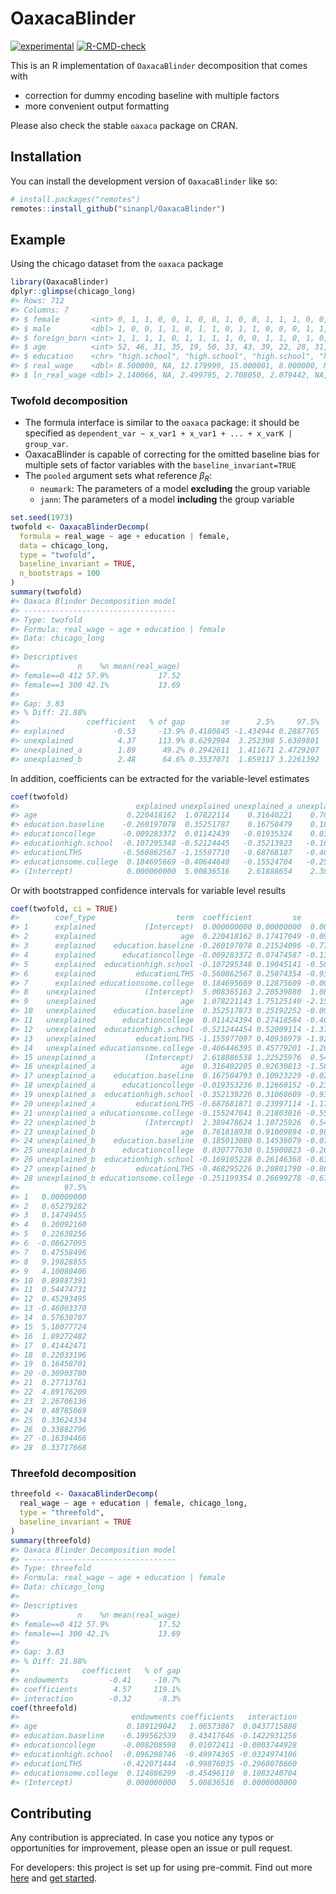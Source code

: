
<!-- README.md is generated from README.Rmd. Please edit that file -->

# OaxacaBlinder

<!-- badges: start -->

[![experimental](http://badges.github.io/stability-badges/dist/experimental.svg)](http://github.com/badges/stability-badges)
[![R-CMD-check](https://github.com/sinanpl/OaxacaBlinder/actions/workflows/R-CMD-check.yaml/badge.svg)](https://github.com/sinanpl/OaxacaBlinder/actions/workflows/R-CMD-check.yaml)
<!-- badges: end -->

This is an R implementation of `OaxacaBlinder` decomposition that comes
with

- correction for dummy encoding baseline with multiple factors
- more convenient output formatting

Please also check the stable `oaxaca` package on CRAN.

## Installation

You can install the development version of `OaxacaBlinder` like so:

``` r
# install.packages("remotes")
remotes::install_github("sinanpl/OaxacaBlinder")
```

## Example

Using the chicago dataset from the `oaxaca` package

``` r
library(OaxacaBlinder)
dplyr::glimpse(chicago_long)
#> Rows: 712
#> Columns: 7
#> $ female       <int> 0, 1, 1, 0, 0, 1, 0, 0, 1, 0, 0, 1, 1, 1, 0, 0, 0, 0, 0, …
#> $ male         <dbl> 1, 0, 0, 1, 1, 0, 1, 1, 0, 1, 1, 0, 0, 0, 1, 1, 1, 1, 1, …
#> $ foreign_born <int> 1, 1, 1, 1, 0, 1, 1, 1, 1, 0, 0, 1, 1, 0, 1, 0, 0, 1, 1, …
#> $ age          <int> 52, 46, 31, 35, 19, 50, 33, 43, 39, 22, 28, 31, 30, 20, 6…
#> $ education    <chr> "high.school", "high.school", "high.school", "high.school…
#> $ real_wage    <dbl> 8.500000, NA, 12.179999, 15.000001, 8.000000, NA, 10.0000…
#> $ ln_real_wage <dbl> 2.140066, NA, 2.499795, 2.708050, 2.079442, NA, 2.302585,…
```

### Twofold decomposition

- The formula interface is similar to the `oaxaca` package: it should be
  specified as
  `dependent_var ~ x_var1 + x_var1 + ... + x_varK | group_var`.
- OaxacaBlinder is capable of correcting for the omitted baseline bias
  for multiple sets of factor variables with the
  `baseline_invariant=TRUE`
- The `pooled` argument sets what reference $\beta_R$:
  - `neumark`: The parameters of a model **excluding** the group
    variable
  - `jann`: The parameters of a model **including** the group variable

``` r
set.seed(1973)
twofold <- OaxacaBlinderDecomp(
  formula = real_wage ~ age + education | female,
  data = chicago_long,
  type = "twofold",
  baseline_invariant = TRUE,
  n_bootstraps = 100
)
summary(twofold)
#> Oaxaca Blinder Decomposition model
#> ----------------------------------
#> Type: twofold
#> Formula: real_wage ~ age + education | female
#> Data: chicago_long
#> 
#> Descriptives
#>             n    %n mean(real_wage)
#> female==0 412 57.9%           17.52
#> female==1 300 42.1%           13.69
#> 
#> Gap: 3.83
#> % Diff: 21.88%
#>               coefficient   % of gap        se      2.5%     97.5%
#> explained           -0.53     -13.9% 0.4180845 -1.434944 0.2887765
#> unexplained          4.37     113.9% 0.6292984  3.252398 5.6389801
#> unexplained_a        1.89      49.2% 0.2942611  1.411671 2.4729207
#> unexplained_b        2.48      64.6% 0.3537071  1.859117 3.2261392
```

In addition, coefficients can be extracted for the variable-level
estimates

``` r
coef(twofold)
#>                          explained unexplained unexplained_a unexplained_b
#> age                    0.220418162  1.07822114    0.31640221    0.76181894
#> education.baseline    -0.260197078  0.35251787    0.16750479    0.18501308
#> educationcollege      -0.009283372  0.01142439   -0.01935324    0.03077763
#> educationhigh.school  -0.107295348 -0.52124445   -0.35213923   -0.16910523
#> educationLTHS         -0.560862567 -1.15597710   -0.68768187   -0.46829523
#> educationsome.college  0.184695669 -0.40644640   -0.15524704   -0.25119935
#> (Intercept)            0.000000000  5.00836516    2.61888654    2.38947862
```

Or with bootstrapped confidence intervals for variable level results

``` r
coef(twofold, ci = TRUE)
#>        coef_type                  term  coefficient         se         2.5%
#> 1      explained           (Intercept)  0.000000000 0.00000000  0.000000000
#> 2      explained                   age  0.220418162 0.17417049 -0.091410524
#> 3      explained    education.baseline -0.260197078 0.21524096 -0.773532447
#> 4      explained      educationcollege -0.009283372 0.07474587 -0.132752600
#> 5      explained  educationhigh.school -0.107295348 0.19045141 -0.586152875
#> 6      explained         educationLTHS -0.560862567 0.25074354 -0.939880049
#> 7      explained educationsome.college  0.184695669 0.12875609 -0.003837003
#> 8    unexplained           (Intercept)  5.008365163 2.20539880  1.082182846
#> 9    unexplained                   age  1.078221143 1.75125140 -2.158891075
#> 10   unexplained    education.baseline  0.352517873 0.25192252 -0.097228220
#> 11   unexplained      educationcollege  0.011424394 0.27418584 -0.468845582
#> 12   unexplained  educationhigh.school -0.521244454 0.52009114 -1.379697757
#> 13   unexplained         educationLTHS -1.155977097 0.40936979 -1.924458790
#> 14   unexplained educationsome.college -0.406446395 0.45779201 -1.204477533
#> 15 unexplained_a           (Intercept)  2.618886538 1.22525976  0.545658939
#> 16 unexplained_a                   age  0.316402205 0.92630813 -1.588336437
#> 17 unexplained_a    education.baseline  0.167504793 0.10923229 -0.020622568
#> 18 unexplained_a      educationcollege -0.019353236 0.12660152 -0.239781100
#> 19 unexplained_a  educationhigh.school -0.352139226 0.31068609 -0.935464044
#> 20 unexplained_a         educationLTHS -0.687681871 0.23997114 -1.174277347
#> 21 unexplained_a educationsome.college -0.155247041 0.21803016 -0.551545319
#> 22 unexplained_b           (Intercept)  2.389478624 1.10725926  0.548002919
#> 23 unexplained_b                   age  0.761818938 0.91009894 -0.985627670
#> 24 unexplained_b    education.baseline  0.185013080 0.14536079 -0.070810349
#> 25 unexplained_b      educationcollege  0.030777630 0.15900823 -0.267248679
#> 26 unexplained_b  educationhigh.school -0.169105228 0.26146368 -0.635785709
#> 27 unexplained_b         educationLTHS -0.468295226 0.20801790 -0.861886628
#> 28 unexplained_b educationsome.college -0.251199354 0.26699278 -0.674083534
#>          97.5%
#> 1   0.00000000
#> 2   0.65279282
#> 3   0.14749455
#> 4   0.20092160
#> 5   0.22638256
#> 6  -0.08627095
#> 7   0.47558496
#> 8   9.19828855
#> 9   4.10080406
#> 10  0.89887391
#> 11  0.54474731
#> 12  0.45293495
#> 13 -0.46003370
#> 14  0.57630707
#> 15  5.18077724
#> 16  1.89272482
#> 17  0.41442471
#> 18  0.22033196
#> 19  0.16458701
#> 20 -0.30903780
#> 21  0.27713761
#> 22  4.89176209
#> 23  2.26706136
#> 24  0.48785069
#> 25  0.33624334
#> 26  0.33882796
#> 27 -0.16394466
#> 28  0.33717668
```

### Threefold decomposition

``` r
threefold <- OaxacaBlinderDecomp(
  real_wage ~ age + education | female, chicago_long,
  type = "threefold",
  baseline_invariant = TRUE
)
summary(threefold)
#> Oaxaca Blinder Decomposition model
#> ----------------------------------
#> Type: threefold
#> Formula: real_wage ~ age + education | female
#> Data: chicago_long
#> 
#> Descriptives
#>             n    %n mean(real_wage)
#> female==0 412 57.9%           17.52
#> female==1 300 42.1%           13.69
#> 
#> Gap: 3.83
#> % Diff: 21.88%
#>              coefficient   % of gap
#> endowments         -0.41     -10.7%
#> coefficients        4.57     119.1%
#> interaction        -0.32      -8.3%
coef(threefold)
#>                         endowments coefficients   interaction
#> age                    0.189129042   1.06573867  0.0437715888
#> education.baseline    -0.199562539   0.43417646 -0.1422931256
#> educationcollege      -0.008208598   0.01072411 -0.0003744928
#> educationhigh.school  -0.096298746  -0.49974365 -0.0324974106
#> educationLTHS         -0.422071444  -0.99876035 -0.2960078660
#> educationsome.college  0.124886299  -0.45496110  0.1083240704
#> (Intercept)            0.000000000   5.00836516  0.0000000000
```

## Contributing

Any contribution is appreciated. In case you notice any typos or
opportunities for improvement, please open an issue or pull request.

For developers: this project is set up for using pre-commit. Find out
more [here](https://lorenzwalthert.github.io/precommit/) and [get
started](https://lorenzwalthert.github.io/precommit/articles/precommit.html).
